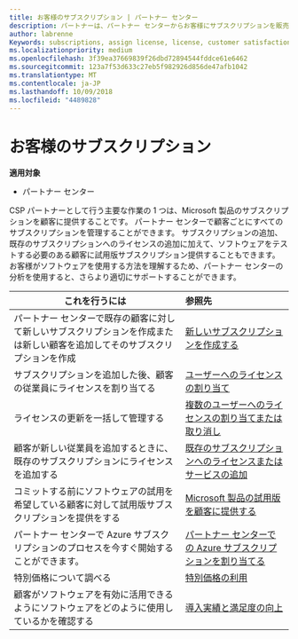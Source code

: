 ```yaml
---
title: お客様のサブスクリプション | パートナー センター
description: パートナーは、パートナー センターからお客様にサブスクリプションを販売し、お客様を管理できます。
author: labrenne
Keywords: subscriptions, assign license, license, customer satisfaction, Azure subscriptions
ms.localizationpriority: medium
ms.openlocfilehash: 3f39ea37669839f26dbd72894544fddce61e6462
ms.sourcegitcommit: 123a7f53d633c27eb5f982926d856de47afb1042
ms.translationtype: MT
ms.contentlocale: ja-JP
ms.lasthandoff: 10/09/2018
ms.locfileid: "4489828"
---
```

# <a name="customer-subscriptions"></a>お客様のサブスクリプション

**適用対象**

-  パートナー センター

CSP パートナーとして行う主要な作業の 1 つは、Microsoft 製品のサブスクリプションを顧客に提供することです。 パートナー センターで顧客ごとにすべてのサブスクリプションを管理することができます。 サブスクリプションの追加、既存のサブスクリプションへのライセンスの追加に加えて、ソフトウェアをテストする必要のある顧客に試用版サブスクリプション提供することもできます。 お客様がソフトウェアを使用する方法を理解するため、パートナー センターの分析を使用すると、さらより適切にサポートすることができます。

|**これを行うには**   |**参照先**   |
|----------------------|:----------------------|
|パートナー センターで既存の顧客に対して新しいサブスクリプションを作成または新しい顧客を追加してそのサブスクリプションを作成|[新しいサブスクリプションを作成する](create-a-new-subscription.md)|
|サブスクリプションを追加した後、顧客の従業員にライセンスを割り当てる  |[ユーザーへのライセンスの割り当て](assign-licenses-to-users.md)|
|ライセンスの更新を一括して管理する   |[複数のユーザーへのライセンスの割り当てまたは取り消し](bulk-license-provisioning-for-multiple-users.md)|
|顧客が新しい従業員を追加するときに、既存のサブスクリプションにライセンスを追加する   |[既存のサブスクリプションへのライセンスまたはサービスの追加](add-licenses-or-services-to-an-existing-subscription.md)|
|コミットする前にソフトウェアの試用を希望している顧客に対して試用版サブスクリプションを提供をする    |[Microsoft 製品の試用版を顧客に提供する](offer-your-customers-trials-of-microsoft-products.md)|
|パートナー センターで Azure サブスクリプションのプロセスを今すぐ開始することができます。   |[パートナー センターでの Azure サブスクリプションを割り当てる](assign-azure-subscriptions.md)|
|特別価格について調べる   |[特別価格の利用](get-special-pricing-for-offers.md)|
|顧客がソフトウェアを有効に活用できるようにソフトウェアをどのように使用しているかを確認する   | [導入実績と満足度の向上](increasing-adoption-and-satisfaction.md)   | 

































 

 



